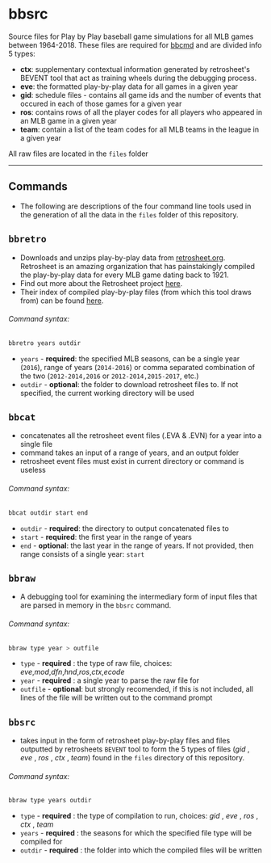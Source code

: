 # bbsrc

Source files for Play by Play baseball game simulations for all MLB games between 1964-2018. These files are required for [bbcmd](https://github.com/luciancooper/bbcmd) and are divided info 5 types:

- **ctx**: supplementary contextual information generated by retrosheet's BEVENT tool that act as training wheels during the debugging process.
- **eve**: the formatted play-by-play data for all games in a given year
- **gid**: schedule files - contains all game ids and the number of events that occured in each of those games for a given year
- **ros**: contains rows of all the player codes for all players who appeared in an MLB game in a given year
- **team**: contain a list of the team codes for all MLB teams in the league in a given year

All raw files are located in the `files` folder

____

## Commands

 * The following are descriptions of the four command line tools used in the generation of all the data in the `files` folder of this repository.

## `bbretro`

 - Downloads and unzips play-by-play data from [retrosheet.org](https://www.retrosheet.org/). Retrosheet is an amazing organization that has painstakingly compiled the play-by-play data for every MLB game dating back to 1921.
 - Find out more about the Retrosheet project [here](https://www.retrosheet.org/about.htm).
 - Their index of compiled play-by-play files (from which this tool draws from) can be found [here](https://www.retrosheet.org/game.htm).

###### Command syntax:

```bash
bbretro years outdir
```

 - `years` - **required**: the specified MLB seasons, can be a single year (`2016`), range of years (`2014-2016`) or comma separated combination of the two (`2012-2014,2016` or `2012-2014,2015-2017`, etc.)
 - `outdir` - **optional**: the folder to download retrosheet files to. If not specified, the current working directory will be used

## `bbcat`

 * concatenates all the retrosheet event files (.EVA & .EVN) for a year into a single file
 * command takes an input of a range of years, and an output folder
 * retrosheet event files must exist in current directory or command is useless

###### Command syntax:

```bash
bbcat outdir start end
```

- `outdir` - **required**: the directory to output concatenated files to
- `start` - **required**: the first year in the range of years
- `end` - **optional**: the last year in the range of years. If not provided, then range consists of a single year: `start`

## `bbraw`

* A debugging tool for examining the intermediary form of input files that are parsed in memory in the `bbsrc` command.

###### Command syntax:

```bash
bbraw type year > outfile
```
 - `type` - **required** : the type of raw file, choices: *eve*,*mod*,*dfn*,*hnd*,*ros*,*ctx*,*ecode*
 - `year` - **required** : a single year to parse the raw file for
 - `outfile` - **optional**: but strongly recomended, if this is not included, all lines of the file will be written out to the command prompt


## `bbsrc`

 * takes input in the form of retrosheet play-by-play files and files outputted by retrosheets `BEVENT` tool to form the 5 types of files (*gid* , *eve* , *ros* , *ctx* , *team*) found in the `files` directory of this repository.  

###### Command syntax:
```bash
bbraw type years outdir
```

 - `type` - **required** : the type of compilation to run, choices: *gid* , *eve* , *ros* , *ctx* , *team*
 - `years` - **required** : the seasons for which the specified file type will be compiled for
 - `outdir` - **required** : the folder into which the compiled files will be written
